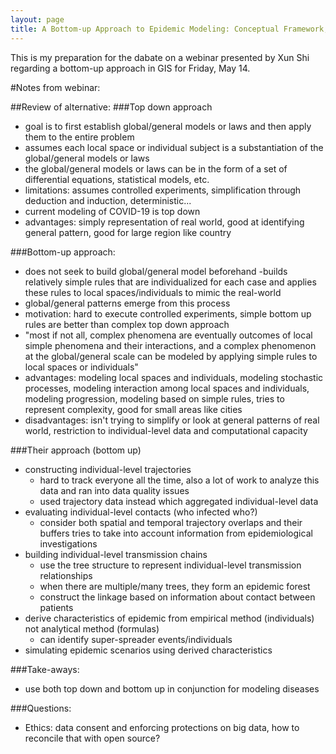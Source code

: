 ```yaml
---
layout: page
title: A Bottom-up Approach to Epidemic Modeling: Conceptual Framework, Implementation, and Case Study by Xun Shi and Meifang Li
---
```


This is my preparation for the dabate on a webinar presented by Xun Shi regarding a bottom-up approach in GIS for Friday, May 14.

#Notes from webinar:

##Review of alternative:
###Top down approach
  - goal is to first establish global/general models or laws and then apply them to the entire problem
  - assumes each local space or individual subject is a substantiation of the global/general models or laws
  - the global/general models or laws can be in the form of a set of differential equations, statistical models, etc.
  - limitations: assumes controlled experiments, simplification through deduction and induction, deterministic...
  - current modeling of COVID-19 is top down
  - advantages: simply representation of real world, good at identifying general pattern, good for large region like country

###Bottom-up approach:
  - does not seek to build global/general model beforehand
    -builds relatively simple rules that are individualized for each case and applies these rules to local spaces/individuals to mimic the real-world
  - global/general patterns emerge from this process
  - motivation: hard to execute controlled experiments, simple bottom up rules are better than complex top down approach
  - "most if not all, complex phenomena are eventually outcomes of local simple phenomena and their interactions, and a complex phenomenon at the global/general scale can be modeled by applying simple rules to local spaces or individuals"
  - advantages: modeling local spaces and individuals, modeling stochastic processes, modeling interaction among local spaces and individuals, modeling progression, modeling based on simple rules, tries to represent complexity, good for small areas like cities
  - disadvantages: isn't trying to simplify or look at general patterns of real world, restriction to individual-level data and computational capacity

###Their approach (bottom up)
  - constructing individual-level trajectories
    - hard to track everyone all the time, also a lot of work to analyze this data and ran into data quality issues
    - used trajectory data instead which aggregated individual-level data
  - evaluating individual-level contacts (who infected who?)
    - consider both spatial and temporal trajectory overlaps and their buffers
    tries to take into account information from epidemiological investigations
  - building individual-level transmission chains
    - use the tree structure to represent individual-level transmission relationships
    - when there are multiple/many trees, they form an epidemic forest
    - construct the linkage based on information about contact between patients
  - derive characteristics of epidemic from empirical method (individuals) not analytical method (formulas)
    - can identify super-spreader events/individuals
  - simulating epidemic scenarios using derived characteristics

###Take-aways:
  - use both top down and bottom up in conjunction for modeling diseases


###Questions:
  - Ethics: data consent and enforcing protections on big data, how to reconcile that with open source?
